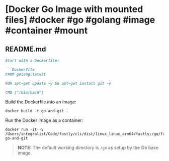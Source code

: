 # [Docker Go Image with mounted files] #docker #go #golang #image #container #mount

## README.md

```markdown
Start with a Dockerfile:

```Dockerfile
FROM golang:latest

RUN apt-get update -y && apt-get install git -y

CMD ["/bin/bash"]
```

Build the Dockerfile into an image:

```shell
docker build -t go-and-git .
```

Run the Docker image as a container:

```shell
docker run -it -v /Users/integralist/Code/fastly/cli/dist/linux_linux_arm64/fastly:/go/fastly go-and-git
```

> **NOTE:** The default working directory is `/go` as setup by the Go base image.
```

